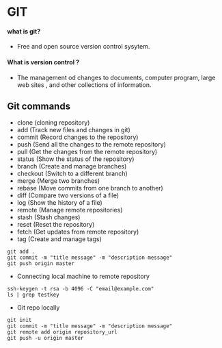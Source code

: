 # GIT

#### what is git?
- Free and open source version control sysytem.

#### What is version control ?
- The management od changes to documents, computer program, large web sites , and other collections of information.


## Git commands

- clone (cloning repository)
- add (Track new files and changes in git)
- commit (Record changes to the repository)
- push (Send all the changes to the remote repository)
- pull (Get the changes from the remote repository)
- status (Show the status of the repository)
- branch (Create and manage branches)
- checkout (Switch to a different branch)
- merge (Merge two branches)
- rebase (Move commits from one branch to another)
- diff (Compare two versions of a file)
- log (Show the history of a file)
- remote (Manage remote repositories)
- stash (Stash changes)
- reset (Reset the repository)
- fetch (Get updates from remote repository)
- tag (Create and manage tags)


```
git add .
git commit -m "title message" -m "description message"
git push origin master

```

- Connecting local machine to remote repository

```
ssh-keygen -t rsa -b 4096 -C "email@example.com"
ls | grep testkey

```

- Git repo locally

```
git init
git commit -m "title message" -m "description message"
git remote add origin repository_url
git push -u origin master

```